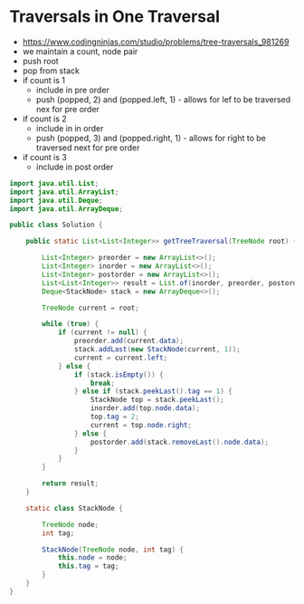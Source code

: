 # Traversals in One Traversal

- https://www.codingninjas.com/studio/problems/tree-traversals_981269
- we maintain a count, node pair
- push root
- pop from stack
- if count is 1
  - include in pre order
  - push (popped, 2) and (popped.left, 1) - allows for lef to be traversed nex for pre order
- if count is 2
  - include in in order
  - push (popped, 3) and (popped.right, 1) - allows for right to be traversed next for pre order
- if count is 3
  - include in post order

```java
import java.util.List;
import java.util.ArrayList;
import java.util.Deque;
import java.util.ArrayDeque;

public class Solution {

    public static List<List<Integer>> getTreeTraversal(TreeNode root) {

        List<Integer> preorder = new ArrayList<>();
        List<Integer> inorder = new ArrayList<>();
        List<Integer> postorder = new ArrayList<>();
        List<List<Integer>> result = List.of(inorder, preorder, postorder);
        Deque<StackNode> stack = new ArrayDeque<>();

        TreeNode current = root;

        while (true) {
            if (current != null) {
                preorder.add(current.data);
                stack.addLast(new StackNode(current, 1));
                current = current.left;
            } else {
                if (stack.isEmpty()) {
                    break;
                } else if (stack.peekLast().tag == 1) {
                    StackNode top = stack.peekLast();
                    inorder.add(top.node.data);
                    top.tag = 2;
                    current = top.node.right;
                } else {
                    postorder.add(stack.removeLast().node.data);
                }
            }
        }

        return result;
    }

    static class StackNode {

        TreeNode node;
        int tag;

        StackNode(TreeNode node, int tag) {
            this.node = node; 
            this.tag = tag;
        }
    }
}
```
